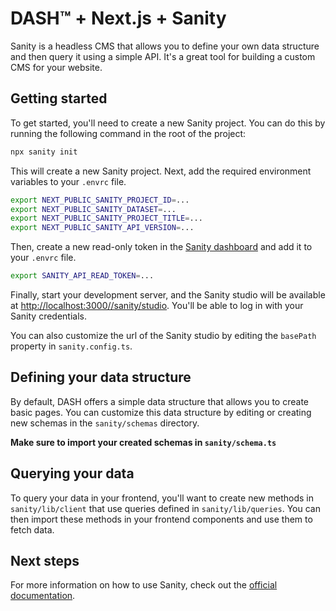 # DASH™ + Next.js + Sanity

Sanity is a headless CMS that allows you to define your own data structure and then query it using a simple API. It's a great tool for building a custom CMS for your website.

## Getting started

To get started, you'll need to create a new Sanity project. You can do this by running the following command in the root of the project:

```bash
npx sanity init
```

This will create a new Sanity project. Next, add the required environment variables to your `.envrc` file.

```bash
export NEXT_PUBLIC_SANITY_PROJECT_ID=...
export NEXT_PUBLIC_SANITY_DATASET=...
export NEXT_PUBLIC_SANITY_PROJECT_TITLE=...
export NEXT_PUBLIC_SANITY_API_VERSION=...
```

Then, create a new read-only token in the [Sanity dashboard](https://manage.sanity.io/) and add it to your `.envrc` file.

```bash
export SANITY_API_READ_TOKEN=...
```

Finally, start your development server, and the Sanity studio will be available at [http://localhost:3000//sanity/studio](http://localhost:3000/sanity/studio). You'll be able to log in with your Sanity credentials.

You can also customize the url of the Sanity studio by editing the `basePath` property in `sanity.config.ts`.

## Defining your data structure

By default, DASH offers a simple data structure that allows you to create basic pages. You can customize this data structure by editing or creating new schemas in the `sanity/schemas` directory.

**Make sure to import your created schemas in `sanity/schema.ts`**

## Querying your data

To query your data in your frontend, you'll want to create new methods in `sanity/lib/client` that use queries defined in `sanity/lib/queries`. You can then import these methods in your frontend components and use them to fetch data.

## Next steps

For more information on how to use Sanity, check out the [official documentation](https://www.sanity.io/docs).
